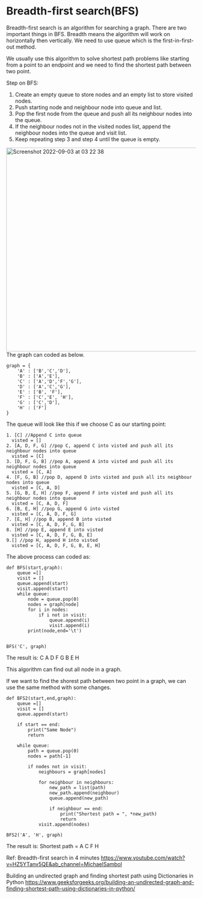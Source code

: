 # Breadth-first search(BFS)

Breadth-first search is an algorithm for searching a graph. There are two important things in BFS.
Breadth means the algorithm will work on horizontally then vertically.
We need to use queue which is the first-in-first-out method.

We usually use this algorithm to solve shortest path problems like starting from a point to an endpoint and we need to find the shortest path between two point.

Step on BFS:
1. Create an empty queue to store nodes and an empty list to store visited nodes.
2. Push starting node and neighbour node into queue and list.
3. Pop the first node from the queue and push all its neighbour nodes into the queue.
4. If the neighbour nodes not in the visited nodes list, append the neighbour nodes into the queue and visit list.
5. Keep repeating step 3 and step 4 until the queue is empty.


<img width="543" alt="Screenshot 2022-09-03 at 03 22 38" src="https://user-images.githubusercontent.com/25585589/188223126-95e18481-5c71-4101-9e2a-1f2cd08257d8.png">
The graph can coded as below.

```python3
graph = {
    'A' : ['B','C','D'],
    'B' : ['A','E'],
    'C' : ['A','D','F','G'],
    'D' : ['A','C','G'],
    'E' : ['B', 'F'],
    'F' : ['C','E', 'H'],
    'G' : ['C','D'],
    'H' : ['F']
}
```
The queue will look like this if we choose C as our starting point:
```
1. [C] //Append C into queue
  visted = []
2. [A, D, F, G] //pop C, append C into visted and push all its neighbour nodes into queue
  visted = [C]
3. [D, F, G, B] //pop A, append A into visted and push all its neighbour nodes into queue
  visted = [C, A]
4. [F, G, B] //pop D, append D into visted and push all its neighbour nodes into queue
  visted = [C, A, D]
5. [G, B, E, H] //pop F, append F into visted and push all its neighbour nodes into queue
  visted = [C, A, D, F]
6. [B, E, H] //pop G, append G into visted
  visted = [C, A, D, F, G]
7. [E, H] //pop B, append B into visted
  visted = [C, A, D, F, G, B]
8. [H] //pop E, append E into visted
  visted = [C, A, D, F, G, B, E]
9.[] //pop H, append H into visted
  visted = [C, A, D, F, G, B, E, H]
```
The above process can coded as:

```python3
def BFS(start,graph):
    queue =[]
    visit = []
    queue.append(start)
    visit.append(start)
    while queue:
        node = queue.pop(0)
        nodes = graph[node]
        for i in nodes:
            if i not in visit:
                queue.append(i)
                visit.append(i)
        print(node,end='\t')
        
```
```python3
BFS('C', graph)
```
The result is:
C       A       D       F       G       B       E       H

This algorithm can find out all node in a graph.

If we want to find the shorest path between two point in a graph, we can use the same method with some changes.
```python3
def BFS2(start,end,graph):
    queue =[]
    visit = []
    queue.append(start)

    if start == end:
        print("Same Node")
        return 

    while queue:
        path = queue.pop(0)
        nodes = path[-1]

        if nodes not in visit:
            neighbours = graph[nodes]

            for neighbour in neighbours:
                new_path = list(path)
                new_path.append(neighbour)
                queue.append(new_path)

                if neighbour == end:
                    print("Shortest path = ", *new_path)
                    return
            visit.append(nodes)
```
```
BFS2('A', 'H', graph)
```
The result is:
Shortest path =  A C F H

Ref:
Breadth-first search in 4 minutes
https://www.youtube.com/watch?v=HZ5YTanv5QE&ab_channel=MichaelSambol

Building an undirected graph and finding shortest path using Dictionaries in Python
https://www.geeksforgeeks.org/building-an-undirected-graph-and-finding-shortest-path-using-dictionaries-in-python/



